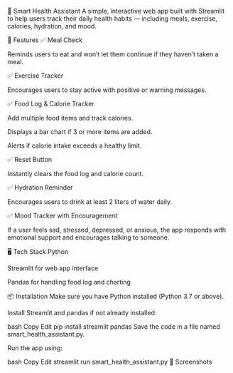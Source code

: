 🧠 Smart Health Assistant
A simple, interactive web app built with Streamlit to help users track their daily health habits — including meals, exercise, calories, hydration, and mood.

🚀 Features
✅ Meal Check

Reminds users to eat and won’t let them continue if they haven’t taken a meal.

✅ Exercise Tracker

Encourages users to stay active with positive or warning messages.

✅ Food Log & Calorie Tracker

Add multiple food items and track calories.

Displays a bar chart if 3 or more items are added.

Alerts if calorie intake exceeds a healthy limit.

✅ Reset Button

Instantly clears the food log and calorie count.

✅ Hydration Reminder

Encourages users to drink at least 2 liters of water daily.

✅ Mood Tracker with Encouragement

If a user feels sad, stressed, depressed, or anxious, the app responds with emotional support and encourages talking to someone.

🖥️ Tech Stack
Python

Streamlit for web app interface

Pandas for handling food log and charting

📦 Installation
Make sure you have Python installed (Python 3.7 or above).

Install Streamlit and pandas if not already installed:

bash
Copy
Edit
pip install streamlit pandas
Save the code in a file named smart_health_assistant.py.

Run the app using:

bash
Copy
Edit
streamlit run smart_health_assistant.py
📸 Screenshots
<!-- Optional: Add a real screenshot here -->
